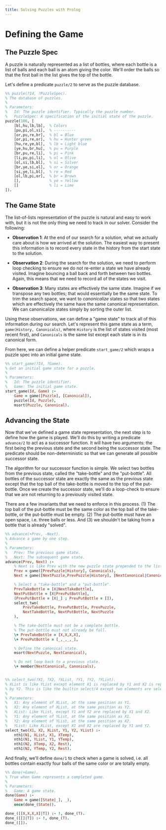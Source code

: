 ```yaml
---
title: Solving Puzzles with Prolog
---
```


# Defining the Game

## The Puzzle Spec

A puzzle is naturally represented as a list of bottles, where each bottle is a
list of balls and each ball is an atom giving the color. We'll order the balls
so that the first ball in the list gives the top of the bottle.

Let's define a predicate `puzzle/2` to serve as the puzzle database.

```prolog
%% puzzle(?Id, ?PuzzleSpec).
% The database of puzzles.
%
% Parameters:
%   Id: The puzzle identifier. Typically the puzzle number.
%   PuzzleSpec: A specification of the initial state of the puzzle.
puzzle(106, [
    [bl,hu,lb,lb],  % Colors
    [pu,pi,ol,si],  % ----------
    [or,pu,re,br],  % bl = Blue
    [or,pi,re,or],  % hu = Hunter green
    [hu,re,ye,bl],  % lb = Light blue
    [ye,hu,br,hu],  % pu = Purple
    [br,pu,re,li],  % pi = Pink
    [li,pu,pi,li],  % ol = Olive
    [ol,si,lb,bl],  % si = Silver
    [br,ye,si,ol],  % or = Orange
    [si,ye,li,bl],  % re = Red
    [ol,lb,pi,or],  % br = Brown
    [],             % ye = Yellow
    []              % li = Lime
]).
```

## The Game State

The list-of-lists representation of the puzzle is natural and easy to work
with, but it is not the only thing we need to track in our solver. Consider the
following:

- **Observation 1**: At the end of our search for a solution, what we actually
  care about is how we arrived at the solution. The easiest way to present this
  information is to record every state in the history from the start state to
  the solution.

- **Observation 2**: During the search for the solution, we need to perform
  loop checking to ensure we do not re-enter a state we have already visited.
  Imagine bouncing a ball back and forth between two bottles. Again, this
  means that we need to record all of the states we visit.

- **Observation 3**: Many states are effectively the same state. Imagine if we
  transpose any two bottles; that would essentially be the same state. To trim
  the search space, we want to *canonicalize* states so that two states which
  are effectively the same have the same canonical representation. We can
  canonicalize states simply by sorting the outer list.

Using these observations, we can define a "game state" to track all of this
information during our search. Let's represent this game state as a term,
`game(History, Canonicals)`, where `History` is the list of states visited
(most recent first), and `Canonicals` is the same list except each state is in
its canonical form.

From here, we can define a helper predicate `start_game/2` which wraps a puzzle
spec into an initial game state.

```prolog
%% start_game(?Id, ?Game).
% Get an initial game state for a puzzle.
%
% Parameters:
%   Id: The puzzle identifier.
%   Game: The initial game state.
start_game(Id, Game) :-
    Game = game([Puzzle], [Canonical]),
    puzzle(Id, Puzzle),
    msort(Puzzle, Canonical).
```

## Advancing the State

Now that we've defined a game state representation, the next step is to define
how the game is played. We'll do this by writing a predicate `advance/2` to act
as a successor function. It will have two arguments: the first being the
previous state and the second being the successor state. The predicate should
be non-deterministic so that we can generate all possible successor state.

The algorithm for our successor function is simple. We select two bottles from
the previous state, called the "take-bottle" and the "put-bottle". All bottles
of the successor state are exactly the same as the previous state except that
the top ball of the take-bottle is moved to the top of the put-bottle. Once we
create the successor state, we'll do a loop-check to ensure that we are not
returning to a previously visited state.

There are a few invariants that we need to enforce in this process. (1) The
top ball of the put-bottle must be the same color as the top ball of the
take-bottle, or the put-bottle must be empty. (2) The put-bottle must have an
open space, i.e. three balls or less. And (3) we shouldn't be taking from a
bottle that is already "solved".

```prolog
%% advance(+Prev, -Next).
% Advance a game by one step.
%
% Parameters:
%   Prev: The previous game state.
%   Next: The subsequent game state.
advance(Prev, Next) :-
    % Next is like Prev with the new puzzle state prepended to the lists.
    Prev = game([PrevPuzzle|History], Canonicals),
    Next = game([NextPuzzle,PrevPuzzle|History], [NextCanonical|Canonicals]),

    % Select a "take-bottle" and a "put-bottle".
    PrevTakeBottle = [X|NextTakeBottle],
    NextPutBottle = [X|PrevPutBottle],
    (PrevPutBottle = [X|_] ; PrevPutBottle = []),
    select_two(
        PrevTakeBottle, PrevPutBottle, PrevPuzzle,
        NextTakeBottle, NextPutBottle, NextPuzzle
    ),

    % The take-bottle must not be a complete bottle.
    % The put-bottle must not already be full.
    \+ PrevTakeBottle = [X,X,X,X],
    \+ PrevPutBottle = [_,_,_,_],

    % Define the canonical state.
    msort(NextPuzzle, NextCanonical),

    % Do not loop back to a previous state.
    \+ member(NextCanonical, Canonicals).


%% select_two(?X1, ?X2, ?XList, ?Y1, ?Y2, ?YList).
% XList is like YList except element X1 is replaced by Y1 and X2 is replaced
% by Y2. This is like the builtin select/4 except two elements are selected.
%
% Parameters:
%   X1: Any element of XList, at the same position as Y1.
%   X2: Any element of XList, at the same position as Y2.
%   XList: Like YList, except Y1 and Y2 are replaced by X1 and X2.
%   Y1: Any element of YList, at the same position as X1.
%   Y2: Any element of YList, at the same position as X2.
%   YList: Like XList, except X1 and X2 are replaced by Y1 and Y2.
select_two(X1, X2, XList, Y1, Y2, YList) :-
    nth1(N1, XList, X1, XTemp),
    nth1(N1, YList, Y1, YTemp),
    nth1(N2, XTemp, X2, Rest),
    nth1(N2, YTemp, Y2, Rest).
```

And finally, we'll define `done/1` to check when a game is solved, i.e. all
bottles contain exactly four balls of the same color or are totally empty.

```prolog
%% done(+Game).
% True when Game represents a completed game.
%
% Parameters:
%   Game: A game state.
done(Game) :-
    Game = game([State|_], _),
    once(done_(State)).

done_([[X,X,X,X]|T]) :- !, done_(T).
done_([[]|T]) :- !, done_(T).
done_([]).
```
